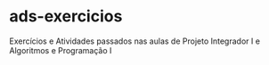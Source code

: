# ads-exercicios

Exercícios e Atividades passados nas aulas de Projeto Integrador I e Algoritmos e Programação I
